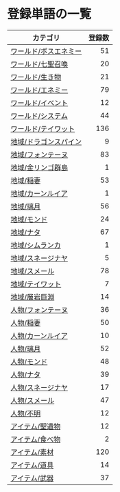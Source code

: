 # 登録単語の一覧

|カテゴリ|登録数|
|---|--:|
|[ワールド/ボスエネミー](./dict/world/boss.md)|51|
|[ワールド/七聖召喚](./dict/world/cardgame.md)|20|
|[ワールド/生き物](./dict/world/creature.md)|21|
|[ワールド/エネミー](./dict/world/enemy.md)|79|
|[ワールド/イベント](./dict/world/event.md)|12|
|[ワールド/システム](./dict/world/system.md)|44|
|[ワールド/テイワット](./dict/world/teyvat.md)|136|
|[地域/ドラゴンスパイン](./dict/region/dragonspine.md)|9|
|[地域/フォンテーヌ](./dict/region/fontaine.md)|83|
|[地域/金リンゴ群島](./dict/region/golden_apple.md)|1|
|[地域/稲妻](./dict/region/inazuma.md)|53|
|[地域/カーンルイア](./dict/region/khaenriah.md)|1|
|[地域/璃月](./dict/region/liyue.md)|56|
|[地域/モンド](./dict/region/mondstadt.md)|24|
|[地域/ナタ](./dict/region/natlan.md)|67|
|[地域/シムランカ](./dict/region/simulanka.md)|1|
|[地域/スネージナヤ](./dict/region/snezhnaya.md)|5|
|[地域/スメール](./dict/region/sumeru.md)|78|
|[地域/テイワット](./dict/region/teyvat.md)|7|
|[地域/層岩巨淵](./dict/region/the_chasm.md)|14|
|[人物/フォンテーヌ](./dict/person/fontaine.md)|36|
|[人物/稲妻](./dict/person/inazuma.md)|50|
|[人物/カーンルイア](./dict/person/khaenriah.md)|10|
|[人物/璃月](./dict/person/liyue.md)|52|
|[人物/モンド](./dict/person/mondstadt.md)|48|
|[人物/ナタ](./dict/person/natlan.md)|39|
|[人物/スネージナヤ](./dict/person/snezhnaya.md)|17|
|[人物/スメール](./dict/person/sumeru.md)|47|
|[人物/不明](./dict/person/unknown.md)|12|
|[アイテム/聖遺物](./dict/item/artifact.md)|12|
|[アイテム/食べ物](./dict/item/food.md)|2|
|[アイテム/素材](./dict/item/material.md)|120|
|[アイテム/道具](./dict/item/tool.md)|14|
|[アイテム/武器](./dict/item/weapon.md)|37|